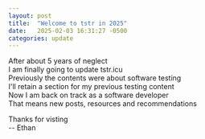 ```yaml
---
layout: post
title:  "Welcome to tstr in 2025"
date:   2025-02-03 16:31:27 -0500
categories: update
---
```

After about 5 years of neglect  
I am finally going to update tstr.icu  
Previously the contents were about software testing  
I'll retain a section for my previous testing content  
Now I am back on track as a software developer  
That means new posts, resources and recommendations  

Thanks for visting  
-- Ethan  